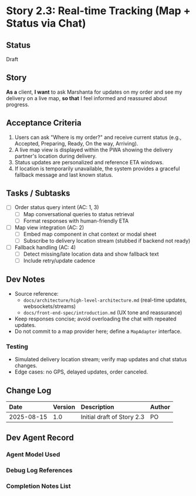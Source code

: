 # Story 2.3: Real-time Tracking (Map + Status via Chat)

## Status

Draft

## Story

**As a** client,
**I want** to ask Marshanta for updates on my order and see my delivery on a live map,
**so that** I feel informed and reassured about progress.

## Acceptance Criteria

1. Users can ask "Where is my order?" and receive current status (e.g., Accepted, Preparing, Ready, On the way, Arriving).
2. A live map view is displayed within the PWA showing the delivery partner's location during delivery.
3. Status updates are personalized and reference ETA windows.
4. If location is temporarily unavailable, the system provides a graceful fallback message and last known status.

## Tasks / Subtasks

- [ ] Order status query intent (AC: 1, 3)
  - [ ] Map conversational queries to status retrieval
  - [ ] Format responses with human-friendly ETA
- [ ] Map view integration (AC: 2)
  - [ ] Embed map component in chat context or modal sheet
  - [ ] Subscribe to delivery location stream (stubbed if backend not ready)
- [ ] Fallback handling (AC: 4)
  - [ ] Detect missing/late location data and show fallback text
  - [ ] Include retry/update cadence

## Dev Notes

- Source reference:
  - `docs/architecture/high-level-architecture.md` (real-time updates, websockets/streams)
  - `docs/front-end-spec/introduction.md` (UX tone and reassurance)
- Keep responses concise; avoid overloading the chat with repeated updates.
- Do not commit to a map provider here; define a `MapAdapter` interface.

### Testing

- Simulated delivery location stream; verify map updates and chat status changes.
- Edge cases: no GPS, delayed updates, order canceled.

## Change Log

| Date | Version | Description | Author |
| :--- | :------ | :---------- | :----- |
| 2025-08-15 | 1.0 | Initial draft of Story 2.3 | PO |

## Dev Agent Record

### Agent Model Used



### Debug Log References



### Completion Notes List

